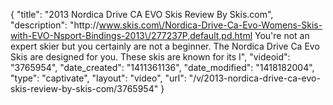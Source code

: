 {
    "title": "2013 Nordica Drive CA EVO Skis Review By Skis.com",
    "description": "http:\/\/www.skis.com\/Nordica-Drive-Ca-Evo-Womens-Skis-with-EVO-Nsport-Bindings-2013\/277237P,default,pd.html  You're not an expert skier but you certainly are not a beginner. The Nordica Drive Ca Evo Skis are designed for you. These skis are known for its I",
    "videoid": "3765954",
    "date_created": "1411361136",
    "date_modified": "1418182004",
    "type": "captivate",
    "layout": "video",
    "url": "\/v\/2013-nordica-drive-ca-evo-skis-review-by-skis-com\/3765954"
}